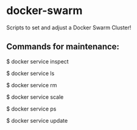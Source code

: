 # docker-swarm
Scripts to set and adjust a Docker Swarm Cluster!

## Commands for maintenance:

$ docker service inspect

$ docker service ls

$ docker service rm

$ docker service scale

$ docker service ps

$ docker service update

